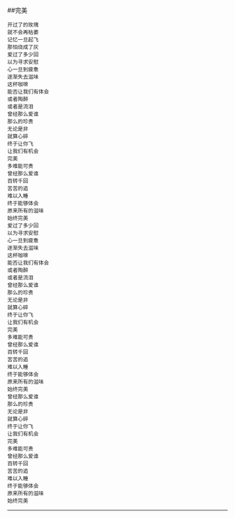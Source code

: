 

##完美

	开过了的玫瑰
    就不会再枯萎
    记忆一旦起飞
    那怕烧成了灰
    爱过了多少回
    以为寻求安慰
    心一旦到疲惫
    逐渐失去滋味
    这杯咖啡
    能否让我们有体会
    或者陶醉
    或者是流泪
    曾经那么爱谁
    那么的珍贵
    无论是非
    就算心碎
    终于让你飞
    让我们有机会
    完美
    多难能可贵
    曾经那么爱谁
    百转千回
    苦苦的追
    难以入睡
    终于能够体会
    原来所有的滋味
    始终完美
    爱过了多少回
    以为寻求安慰
    心一旦到疲惫
    逐渐失去滋味
    这杯咖啡
    能否让我们有体会
    或者陶醉
    或者是流泪
    曾经那么爱谁
    那么的珍贵
    无论是非
    就算心碎
    终于让你飞
    让我们有机会
    完美
    多难能可贵
    曾经那么爱谁
    百转千回
    苦苦的追
    难以入睡
    终于能够体会
    原来所有的滋味
    始终完美
    曾经那么爱谁
    那么的珍贵
    无论是非
    就算心碎
    终于让你飞
    让我们有机会
    完美
    多难能可贵
    曾经那么爱谁
    百转千回
    苦苦的追
    难以入睡
    终于能够体会
    原来所有的滋味
    始终完美

***
